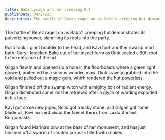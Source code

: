 ```yaml
---
title: Baba Lysaga and her creeping hut
publishDate: 04/24/23
description: The battle of Berez raged on as Baba’s creeping hut demonstrated its pulverizing power, slamming its roots into the party...
---
```


The battle of Berez raged on as Baba’s creeping hut demonstrated its pulverizing power, slamming its roots into the party.

Rollo took a giant boulder to the head, and Kavi took another swamp mud bath. Caryn knocked Baba out of her insect form as Oink scaled a 60ft root to the entrance of the hut.

Gilgan flew in and opened up a hole in the floorboards where a green light glowed, protected by a vicious wooden maw. Oink bravely grabbed into the void and pulled out a magic gem, which rendered the hut powerless.

Gilgan finished off the swamp witch with a mighty bolt of radiant energy. Gilgan distributed some loot he retrieved after a glyph of warding exploded in his face.

Kavi got some new pipes, Rollo got a lucky stone, and Gilgan got some blade oil. Kavi learned about the fate of Berez from Lazlo the last Burgomaster.

Gilgan found Marina’s bow at the base of her monument, and has just finished off a swarm of bloated corpses filled with snakes…
